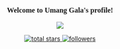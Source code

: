 <head>
    <link href='https://fonts.googleapis.com/css?family=Fira Code' rel='stylesheet'>
    <link rel="stylesheet" href="https://cdnjs.cloudflare.com/ajax/libs/font-awesome/4.7.0/css/font-awesome.min.css">
</head>

<h3 align="center" style="font-family:'Fira Code';">
    Welcome to Umang Gala's profile!
</h3>

<!-- Typing svg -->
<p align="center">
    <a href="">
        <!-- Typing SVG by DenverCoder1 - https://github.com/DenverCoder1/readme-typing-svg -->
        <!-- TODO: create the html/js/css repo typing-svg> -->
        <img src="https://readme-typing-svg.herokuapp.com?lines=Senior+Software+Architect;Experienced+Software+Engineer;9%2B+Years+of+coding+experience;Always+learning+new+things&font=Fira%20Code&center=true&width=440&height=45&color=f75c7e&vCenter=true&size=22">
    </a>
</p>

<!-- Badges with custom icons -->
<p align="center">
    <!-- Badges with custom icons - https://github.com/DenverCoder1/custom-icon-badges -->
    <!-- TODO: create the html/js/xss repo for custom icon badges -->
    <a href="https://github.com/galaumang?tab=repositories&sort=stargazers">
        <img alt="total stars" title="Total stars on GitHub" src="https://custom-icon-badges.herokuapp.com/github/stars/galaumang?color=55960c&style=for-the-badge&labelColor=488207&logo=star"/>
    </a>
    <a href="https://github.com/galaumang?tab=followers">
        <img alt="followers" title="Follow me on Github" src="https://custom-icon-badges.herokuapp.com/github/followers/galaumang?color=236ad3&labelColor=1155ba&style=for-the-badge&logo=person-add&label=Follow&logoColor=white"/>
    </a>
</p>
<br/>

<!-- Badges with custom icons -->
<p align="center">
    <a href="https://linkedin.com/galaumang">
        <i class="fa fa-linkedin" style="font-size:36px;color:#f75c7e;"></i>
    </a>
    &#8287;&#8287;&#8287;&#8287;&#8287;
    <a href="https://www.instagram.com/i.umangg/">
        <i class="fa fa-instagram" style="font-size:36px;color:#f75c7e;"></i>
    </a>
    &#8287;&#8287;&#8287;&#8287;&#8287;
    <a href="https://twitter.com/iumangg">
        <i class="fa fa-twitter" style="font-size:36px;color:#f75c7e;"></i>
    </a>
    &#8287;&#8287;&#8287;&#8287;&#8287;
    <a href="https://github.com/galaumang">
        <i class="fa fa-github" style="font-size:36px;color:#f75c7e;"></i>
    </a>
</p>